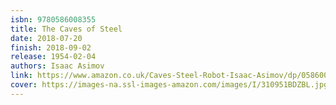 ```yaml
---
isbn: 9780586008355
title: The Caves of Steel
date: 2018-07-20
finish: 2018-09-02
release: 1954-02-04
authors: Isaac Asimov
link: https://www.amazon.co.uk/Caves-Steel-Robot-Isaac-Asimov/dp/0586008357
cover: https://images-na.ssl-images-amazon.com/images/I/310951BDZBL.jpg
---
```

